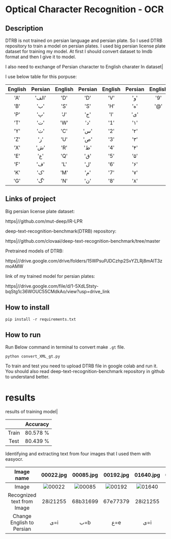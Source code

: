 # Optical Character Recognition - OCR



## Description

DTRB is not trained on persian language and persian plate. So I used DTRB repository to train a model on persian plates.
I used big persian license plate dataset for training my model. 
At first I should convert dataset to lmdb format and then I give it to model.

I also need to exchange of Persian character to English charater In dataset|

I use below table for this porpuse:

|  English  |  Persian  | English  |  Persian  |  English  |  Persian  |  English  |  Persian  | 
| :-----:   | :-------: | :-----:   | :-------: | :-----:   | :-------: | :-----:   | :-------: |
|  'A'  |   'الف'        |  'D'      | 'D'      |  'V' | 'و' |            '9'  | '۹' |
| 'B'   |  'ب'          |   'S'      | 'S'      |   'H' | 'ه' |         '@'| 'ویلچر' |
|   'P' | 'پ'           |   'J'      | 'ج'      |   'I' | 'ی' |
|   'T' | 'ت'         |  'W'      | 'د'         |   '1' | '۱' |
|   'Y' | 'ث'         |   'C'      | 'س'      |   '2' | '۲' |
|   'Z' | 'ز'         |  'U'      | 'ص'      |  '3'  | '۳' |
|   'X' | 'ش'         |   'R'      | 'ط'      |  '4' | '۴' |
|   'E' | 'ع'         |   'Q'      | 'ق'      |   '5' | '۵' | 
|   'F' | 'ف'         |   'L'      | 'ل'      |   '6' | '۶' |
|   'K' | 'ک'         |  'M'      | 'م'      |   '7' | '۷' |
|   'G' | 'گ'         |   'N'      | 'ن'      | '8' | '۸' |


## Links of project

Big persian license plate dataset:

https|//github.com/mut-deep/IR-LPR

deep-text-recognition-benchmark(DTRB) repository:

https|//github.com/clovaai/deep-text-recognition-benchmark/tree/master

Pretrained models of DTRB:

https|//drive.google.com/drive/folders/15WPsuPJDCzhp2SvYZLRj8mAlT3zmoAMW

link of my trained model for persian plates:

https|//drive.google.com/file/d/1-5XdLStsty-bqStg1c36WOUC55CMdkAo/view?usp=drive_link

## How to install

```
pip install -r requirements.txt
```

##  How to run

Run Below command in terminal to convert make `.gt` file.

```python convert_XML_gt.py```

To train and test you need to upload DTRB file in google colab and run it. 
You should also read deep-text-recognition-benchmark repository in github to understand better.

# results

results of training model|


|          |  Accuracy    | 
| :---------:   | :---: | 
|  Train   | 80.578 % |
|  Test | 80.439 % |


Identifying and extracting text from four images that I used them with easyocr. 


|          Image name        |  00022.jpg    | 00085.jpg  | 00192.jpg  | 01640.jpg  |  01656.jpg  | 
| :----------------------:   | :-----------: | :--------: | :--------: |:---------: | :---------: |
|             Image          | ![00022](https://github.com/javadnematollahi/python-assignment/assets/86910174/76bc5ee3-e537-47b5-9886-c88f64245ebc)| ![00085](https://github.com/javadnematollahi/python-assignment/assets/86910174/9f4dddee-9eb6-41e1-9f58-190394c54cc4)| ![00192](https://github.com/javadnematollahi/python-assignment/assets/86910174/ea0e57f6-4c96-489e-8b4a-bf94ce5a0f7e)| ![01640](https://github.com/javadnematollahi/python-assignment/assets/86910174/3a33fcb6-233b-40e5-bdf2-f707f42402ae)| ![01656](https://github.com/javadnematollahi/python-assignment/assets/86910174/5b184fff-b5da-4f84-9453-58130af5b4bf)|
| Recognized text from Image | 28i21255   | 68b31699 | 67e77379 | 28i21255  | 97i48912 |
| Change English to Persian  | ی=i | ب=b |  ع=e | ی=i  | ی=i  |




